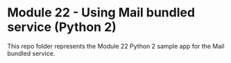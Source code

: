 # Module 22 - Using Mail bundled service (Python 2)

This repo folder represents the Module 22 Python 2 sample app for the Mail bundled service.

